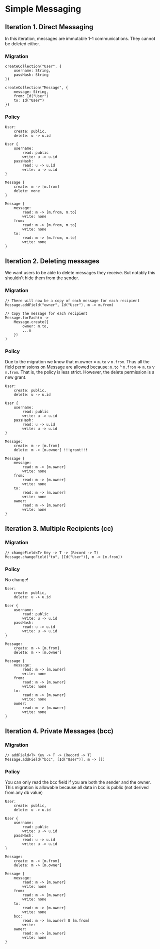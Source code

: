 # Simple Messaging

## Iteration 1. Direct Messaging

In this iteration, messages are immutable 1-1 communications. They cannot be deleted either.

### Migration
```
createCollection("User", {
    username: String,
    passHash: String
})

createCollection("Message", {
    message: String,
    from: Id("User")
    to: Id("User")
})
```

### Policy
```
User:
    create: public,
    delete: u -> u.id

User {
    username: 
        read: public
        write: u -> u.id 
    passHash: 
        read: u -> u.id
        write: u -> u.id
}

Message {
    create: m -> [m.from]
    delete: none
}

Message {
    message: 
        read: m -> [m.from, m.to]
        write: none
    from: 
        read: m -> [m.from, m.to]
        write: none
    to:
        read: m -> [m.from, m.to]
        write: none
}
```

## Iteration 2. Deleting messages

We want users to be able to delete messages they receive. But notably this shouldn't hide them from the sender.

### Migration
```
// There will now be a copy of each message for each recipient
Message.addField("owner", Id("User"), m -> m.from)

// Copy the message for each recipient
Message.forEach(m -> 
    Message.create({
        owner: m.to,
        ...m
    })
)
```


### Policy
Due to the migration we know that m.owner = `m.to` v `m.from`.
Thus all the field permissions on Message are allowed because:
`m.to` ^ `m.from` => `m.to` v `m.from`. That is, the policy is less strict.
However, the delete permission is a new grant.


```
User:
    create: public,
    delete: u -> u.id

User {
    username: 
        read: public
        write: u -> u.id 
    passHash: 
        read: u -> u.id
        write: u -> u.id
}

Message:
    create: m -> [m.from]
    delete: m -> [m.owner] !!!grant!!!

Message {
    message: 
        read: m -> [m.owner]
        write: none
    from: 
        read: m -> [m.owner]
        write: none
    to:
        read: m -> [m.owner]
        write: none
    owner:
        read: m -> [m.owner]
        write: none
}
```


## Iteration 3. Multiple Recipients (cc)

### Migration

```
// changeField<T> Key -> T -> (Record -> T)
Message.changeField("to", [Id("User")], m -> [m.from])
```

### Policy

No change!
```
User:
    create: public,
    delete: u -> u.id

User {
    username: 
        read: public
        write: u -> u.id 
    passHash: 
        read: u -> u.id
        write: u -> u.id
}

Message:
    create: m -> [m.from]
    delete: m -> [m.owner]

Message {
    message: 
        read: m -> [m.owner]
        write: none
    from: 
        read: m -> [m.owner]
        write: none
    to:
        read: m -> [m.owner]
        write: none
    owner:
        read: m -> [m.owner]
        write: none
}
```


## Iteration 4. Private Messages (bcc)

### Migration

```
// addField<T> Key -> T -> (Record -> T)
Message.addField("bcc", [Id("User")], m -> [])
```

### Policy

You can only read the bcc field if you are both the sender and the owner.
This migration is allowable because all data in bcc is public (not derived from any db value)

```
User:
    create: public,
    delete: u -> u.id

User {
    username: 
        read: public
        write: u -> u.id 
    passHash: 
        read: u -> u.id
        write: u -> u.id
}

Message:
    create: m -> [m.from]
    delete: m -> [m.owner]

Message {
    message: 
        read: m -> [m.owner]
        write: none
    from: 
        read: m -> [m.owner]
        write: none
    to:
        read: m -> [m.owner]
        write: none
    bcc:
        read: m -> [m.owner] U [m.from]
        write: 
    owner:
        read: m -> [m.owner]
        write: none
}
```